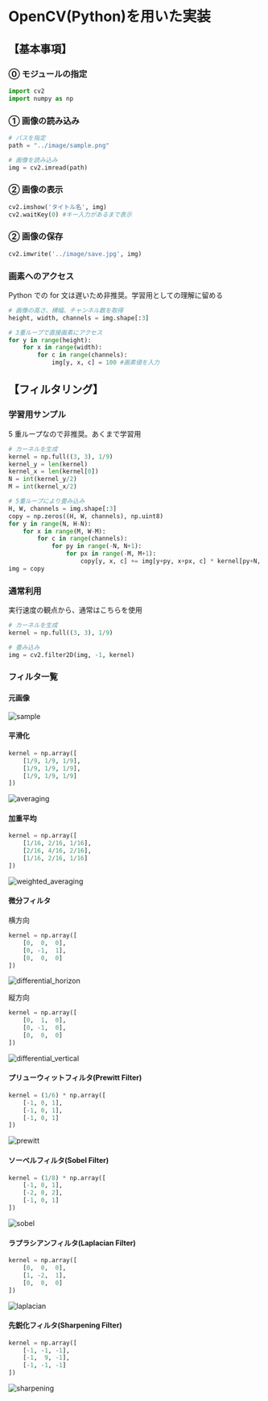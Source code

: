 # OpenCV(Python)を用いた実装

## 【基本事項】

### ⓪ モジュールの指定

```python
import cv2
import numpy as np
```

### ① 画像の読み込み

```python
# パスを指定
path = "../image/sample.png"

# 画像を読み込み
img = cv2.imread(path)
```

### ② 画像の表示

```python
cv2.imshow('タイトル名', img)
cv2.waitKey(0) #キー入力があるまで表示
```

### ② 画像の保存

```python
cv2.imwrite('../image/save.jpg', img)
```

### 画素へのアクセス

Python での for 文は遅いため非推奨。学習用としての理解に留める

```python
# 画像の高さ、横幅、チャンネル数を取得
height, width, channels = img.shape[:3]

# 3重ループで直接画素にアクセス
for y in range(height):
    for x in range(width):
        for c in range(channels):
            img[y, x, c] = 100 #画素値を入力
```

## 【フィルタリング】

### 学習用サンプル

5 重ループなので非推奨。あくまで学習用

```python
# カーネルを生成
kernel = np.full((3, 3), 1/9)
kernel_y = len(kernel)
kernel_x = len(kernel[0])
N = int(kernel_y/2)
M = int(kernel_x/2)

# 5重ループにより畳み込み
H, W, channels = img.shape[:3]
copy = np.zeros((H, W, channels), np.uint8)
for y in range(N, H-N):
    for x in range(M, W-M):
        for c in range(channels):
            for py in range(-N, N+1):
                for px in range(-M, M+1):
                    copy[y, x, c] += img[y+py, x+px, c] * kernel[py+N, px+M]
img = copy
```

### 通常利用

実行速度の観点から、通常はこちらを使用

```python
# カーネルを生成
kernel = np.full((3, 3), 1/9)

# 畳み込み
img = cv2.filter2D(img, -1, kernel)
```

### フィルタ一覧

#### 元画像

![sample](image/sample.png)

#### 平滑化

```python
kernel = np.array([
    [1/9, 1/9, 1/9],
    [1/9, 1/9, 1/9],
    [1/9, 1/9, 1/9]
])
```

![averaging](image/averaging.png)

#### 加重平均

```python
kernel = np.array([
    [1/16, 2/16, 1/16],
    [2/16, 4/16, 2/16],
    [1/16, 2/16, 1/16]
])
```

![weighted_averaging](image/weighted_averaging.png)

#### 微分フィルタ

横方向

```python
kernel = np.array([
    [0,  0,  0],
    [0, -1,  1],
    [0,  0,  0]
])
```

![differential_horizon](image/differential_horizon.png)

縦方向

```python
kernel = np.array([
    [0,  1,  0],
    [0, -1,  0],
    [0,  0,  0]
])
```

![differential_vertical](image/differential_vertical.png)

#### プリューウィットフィルタ(Prewitt Filter)

```python
kernel = (1/6) * np.array([
    [-1, 0, 1],
    [-1, 0, 1],
    [-1, 0, 1]
])
```

![prewitt](image/prewitt.png)

#### ソーベルフィルタ(Sobel Filter)

```python
kernel = (1/8) * np.array([
    [-1, 0, 1],
    [-2, 0, 2],
    [-1, 0, 1]
])
```

![sobel](image/sobel.png)

#### ラプラシアンフィルタ(Laplacian Filter)

```python
kernel = np.array([
    [0,  0,  0],
    [1, -2,  1],
    [0,  0,  0]
])
```

![laplacian](image/laplacian.png)

#### 先鋭化フィルタ(Sharpening Filter)

```python
kernel = np.array([
    [-1, -1, -1],
    [-1,  9, -1],
    [-1, -1, -1]
])
```

![sharpening](image/sharpening.png)
